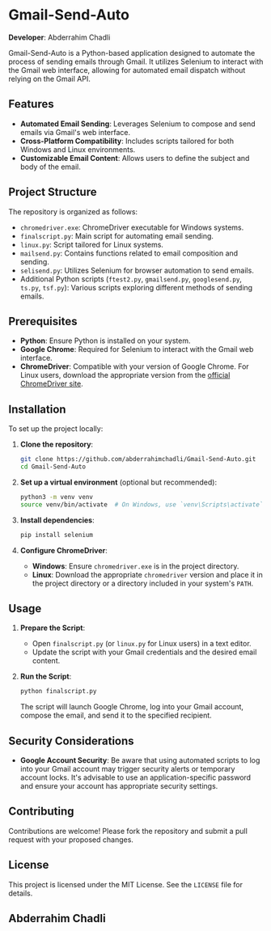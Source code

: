 # Gmail-Send-Auto

**Developer**: Abderrahim Chadli

Gmail-Send-Auto is a Python-based application designed to automate the process of sending emails through Gmail. It utilizes Selenium to interact with the Gmail web interface, allowing for automated email dispatch without relying on the Gmail API.

## Features

- **Automated Email Sending**: Leverages Selenium to compose and send emails via Gmail's web interface.
- **Cross-Platform Compatibility**: Includes scripts tailored for both Windows and Linux environments.
- **Customizable Email Content**: Allows users to define the subject and body of the email.

## Project Structure

The repository is organized as follows:

- `chromedriver.exe`: ChromeDriver executable for Windows systems.
- `finalscript.py`: Main script for automating email sending.
- `linux.py`: Script tailored for Linux systems.
- `mailsend.py`: Contains functions related to email composition and sending.
- `selisend.py`: Utilizes Selenium for browser automation to send emails.
- Additional Python scripts (`ftest2.py`, `gmailsend.py`, `googlesend.py`, `ts.py`, `tsf.py`): Various scripts exploring different methods of sending emails.

## Prerequisites

- **Python**: Ensure Python is installed on your system.
- **Google Chrome**: Required for Selenium to interact with the Gmail web interface.
- **ChromeDriver**: Compatible with your version of Google Chrome. For Linux users, download the appropriate version from the [official ChromeDriver site](https://sites.google.com/chromium.org/driver/).

## Installation

To set up the project locally:

1. **Clone the repository**:

   ```bash
   git clone https://github.com/abderrahimchadli/Gmail-Send-Auto.git
   cd Gmail-Send-Auto
   ```

2. **Set up a virtual environment** (optional but recommended):

   ```bash
   python3 -m venv venv
   source venv/bin/activate  # On Windows, use `venv\Scripts\activate`
   ```

3. **Install dependencies**:

   ```bash
   pip install selenium
   ```

4. **Configure ChromeDriver**:

   - **Windows**: Ensure `chromedriver.exe` is in the project directory.
   - **Linux**: Download the appropriate `chromedriver` version and place it in the project directory or a directory included in your system's `PATH`.

## Usage

1. **Prepare the Script**:

   - Open `finalscript.py` (or `linux.py` for Linux users) in a text editor.
   - Update the script with your Gmail credentials and the desired email content.

2. **Run the Script**:

   ```bash
   python finalscript.py
   ```

   The script will launch Google Chrome, log into your Gmail account, compose the email, and send it to the specified recipient.

## Security Considerations

- **Google Account Security**: Be aware that using automated scripts to log into your Gmail account may trigger security alerts or temporary account locks. It's advisable to use an application-specific password and ensure your account has appropriate security settings.

## Contributing

Contributions are welcome! Please fork the repository and submit a pull request with your proposed changes.

## License

This project is licensed under the MIT License. See the `LICENSE` file for details.

Abderrahim Chadli
---

